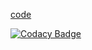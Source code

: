 [code](https://drive.google.com/drive/u/0/folders/1PTvoW0jFNlXTAj1vRP9To_kNMuy8r77f)

[![Codacy Badge](https://app.codacy.com/project/badge/Grade/22b0e16e21fc478890fed2d1f24732c8)](https://www.codacy.com/gh/AvulaKrishna/Accident-Detection-using-cnn-ltts/dashboard?utm_source=github.com&amp;utm_medium=referral&amp;utm_content=AvulaKrishna/Accident-Detection-using-cnn-ltts&amp;utm_campaign=Badge_Grade)
